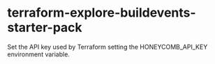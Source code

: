 # terraform-explore-buildevents-starter-pack

Set the API key used by Terraform setting the HONEYCOMB_API_KEY environment variable.
